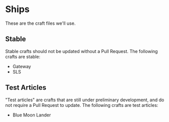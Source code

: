 # Ships

These are the craft files we'll use.

## Stable

Stable crafts should not be updated without a Pull Request. The following crafts are stable:

- Gateway
- SLS

## Test Articles

"Test articles" are crafts that are still under preliminary development, and do not require a Pull Request to update. The following crafts are test articles:

- Blue Moon Lander
